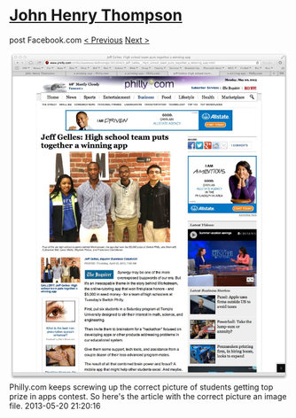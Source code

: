 # [John Henry Thompson](../README.md)
post Facebook.com
[< Previous](2013-07-03-2.md) [Next >](2013-05-07-1.md)

[![](../media/2013-05-20/Timeline-Photos-Philly-com-keeps-screwing-up-the-correct-picture.jpg)](../README.md)
Philly.com keeps screwing up the correct picture of students getting top prize in apps contest. So here's the article with the correct picture an image file.
2013-05-20 21:20:16